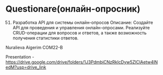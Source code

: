 # Questionare(онлайн-опросник)
51. Разработка API для системы онлайн-опросов
Описание: Создайте API для проведения и управления онлайн-опросами. Реализуйте CRUD-операции для вопросов и ответов, а также возможность получения статистики ответов. 

Nuralieva Aigerim COM22-B

Presentation - https://drive.google.com/drive/folders/1J3PdmbjCNzRkIcDyw5ZlClAetw4lNedM?usp=drive_link

